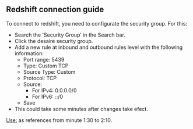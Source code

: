 ## Redshift connection guide
To connect to redshift, you need to configurate the security group. For this:
- Search the 'Security Group' in the Search bar.
- Click the desaire security group.
- Add a new rule at inbound and outbound rules level with the following information: 
    - Port range: 5439
    - Type: Custom TCP
    - Source Type: Custom
    - Protocol: TCP
    - Source: 
        - 	For IPv4: 0.0.0.0/0	
        -   For IPv6: ::/0
    - Save
- This could take some minutes after changes take efect.

[Use:](https://www.youtube.com/watch?v=zE7ptm3mnFQ) as references from minute 1:30 to 2:10.